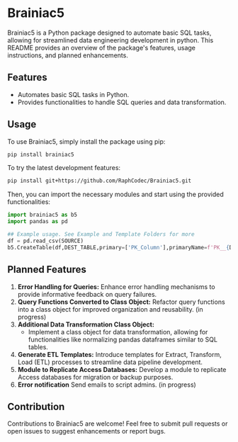 # Brainiac5

Brainiac5 is a Python package designed to automate basic SQL tasks, allowing for streamlined data engineering development in python. This README provides an overview of the package's features, usage instructions, and planned enhancements.

## Features

- Automates basic SQL tasks in Python.
- Provides functionalities to handle SQL queries and data transformation.

## Usage

To use Brainiac5, simply install the package using pip:

```bash
pip install brainiac5
```

To try the latest development features:

```bash
pip install git+https://github.com/RaphCodec/Brainiac5.git
```

Then, you can import the necessary modules and start using the provided functionalities:

```python
import brainiac5 as b5
import pandas as pd

## Example usage. See Example and Template Folders for more
df = pd.read_csv(SOURCE)
b5.CreateTable(df,DEST_TABLE,primary=['PK_Column'],primaryName=f'PK__{DEST_TABLE}__ID',saveQuery=True)
```

## Planned Features

1. **Error Handling for Queries:** Enhance error handling mechanisms to provide informative feedback on query failures. 
2. **Query Functions Converted to Class Object:** Refactor query functions into a class object for improved organization and reusability. (in progress)
3. **Additional Data Transformation Class Object:**
   - Implement a class object for data transformation, allowing for functionalities like normalizing pandas dataframes similar to SQL tables.
4. **Generate ETL Templates:** Introduce templates for Extract, Transform, Load (ETL) processes to streamline data pipeline development.
5. **Module to Replicate Access Databases:** Develop a module to replicate Access databases for migration or backup purposes.
6. **Error notification** Send emails to script admins. (in progress)

## Contribution

Contributions to Brainiac5 are welcome! Feel free to submit pull requests or open issues to suggest enhancements or report bugs.

